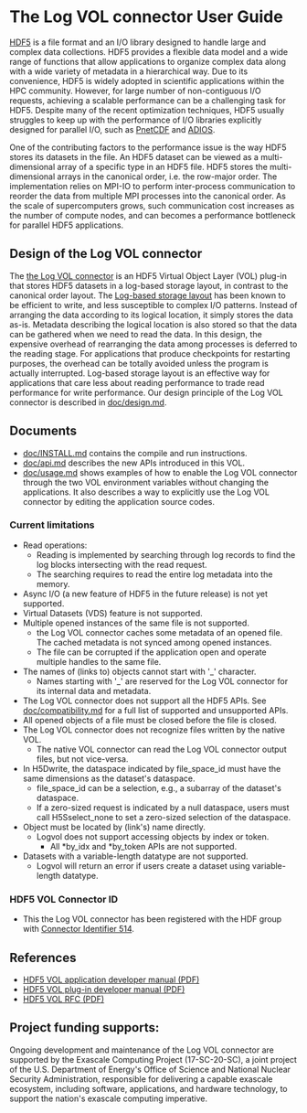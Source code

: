 # The Log VOL connector User Guide

[HDF5](https://www.hdfgroup.org/solutions/hdf5/) is a file format and an I/O
library designed to handle large and complex data collections. HDF5 provides a
flexible data model and a wide range of functions that allow applications to
organize complex data along with a wide variety of metadata in a hierarchical
way. Due to its convenience, HDF5 is widely adopted in scientific applications
within the HPC community. However, for large number of non-contiguous I/O
requests, achieving a scalable performance can be a challenging task for HDF5.
Despite many of the recent optimization techniques, HDF5 usually struggles to
keep up with the performance of I/O libraries explicitly designed for parallel
I/O, such as [PnetCDF](https://parallel-netcdf.github.io/) and
[ADIOS](https://github.com/ornladios/ADIOS2).

One of the contributing factors to the performance issue is the way HDF5 stores
its datasets in the file.  An HDF5 dataset can be viewed as a multi-dimensional
array of a specific type in an HDF5 file. HDF5 stores the multi-dimensional
arrays in the canonical order, i.e. the row-major order. The implementation
relies on MPI-IO to perform inter-process communication to reorder the data
from multiple MPI processes into the canonical order. As the scale of
supercomputers grows, such communication cost increases as the number of
compute nodes, and can becomes a performance bottleneck for parallel HDF5
applications. 

## Design of the Log VOL connector

The [the Log VOL connector](https://github.com/HDFGroup/vol-log-based) is an HDF5
Virtual Object Layer (VOL) plug-in that stores HDF5 datasets in a log-based
storage layout, in contrast to the canonical order layout. The
[Log-based storage layout](https://link.springer.com/chapter/10.1007/978-3-540-75416-9_34)
has been known to be efficient to write, and less susceptible to complex I/O
patterns. Instead of arranging the data according to its logical location, it
simply stores the data as-is. Metadata describing the logical location is also
stored so that the data can be gathered when we need to read the data. In this
design, the expensive overhead of rearranging the data among processes is
deferred to the reading stage. For applications that produce checkpoints for
restarting purposes, the overhead can be totally avoided unless the program is
actually interrupted. Log-based storage layout is an effective way for
applications that care less about reading performance to trade read performance
for write performance. Our design principle of the Log VOL connector is described in
[doc/design.md](design.md).

## Documents
* [doc/INSTALL.md](INSTALL.md) contains the compile and run instructions.
* [doc/api.md](api.md) describes the new APIs introduced in this VOL.
* [doc/usage.md](usage.md) shows examples of how to enable the Log VOL connector
  through the two VOL environment variables without changing the applications.
  It also describes a way to explicitly use the Log VOL connector by editing the
  application source codes.

### Current limitations
  + Read operations:
    + Reading is implemented by searching through log records to find
      the log blocks intersecting with the read request.
    + The searching requires to read the entire log metadata into the memory.
  + Async I/O (a new feature of HDF5 in the future release) is not yet supported.
  + Virtual Datasets (VDS) feature is not supported.
  + Multiple opened instances of the same file is not supported.
    + the Log VOL connector caches some metadata of an opened file.
      The cached metadata is not synced among opened instances.
    + The file can be corrupted if the application open and operate multiple handles to the same file.
  + The names of (links to) objects cannot start with '_' character.
    + Names starting with '_' are reserved for the Log VOL connector for its internal data and metadata.
  + The Log VOL connector does not support all the HDF5 APIs.
    See [doc/compatibility.md](compatibility.md) for a full list of supported and unsupported APIs.
  + All opened objects of a file must be closed before the file is closed.
  + The Log VOL connector does not recognize files written by the native VOL.
    + The native VOL connector can read the Log VOL connector output files, but not vice-versa.
  + In H5Dwrite, the dataspace indicated by file_space_id must have the same dimensions as the dataset's dataspace.
    + file_space_id can be a selection, e.g., a subarray of the dataset's dataspace.
    + If a zero-sized request is indicated by a null dataspace, users must call H5Sselect_none to set a zero-sized selection of the dataspace.
  + Object must be located by (link's) name directly.
    + Logvol does not support accessing objects by index or token.
      + All *by_idx and *by_token APIs are not supported.
  + Datasets with a variable-length datatype are not supported.
    + Logvol will return an error if users create a dataset using variable-length datatype.
  
### HDF5 VOL Connector ID
* This the Log VOL connector has been registered with the HDF group with
  [Connector Identifier 514](https://portal.hdfgroup.org/display/support/Registered+VOL+Connectors).

## References
* [HDF5 VOL application developer manual (PDF)](https://github.com/HDFGroup/hdf5doc/raw/vol_docs/RFCs/HDF5/VOL/user_guide/vol_user_guide.pdf)
* [HDF5 VOL plug-in developer manual (PDF)](https://github.com/HDFGroup/hdf5doc/raw/vol_docs/RFCs/HDF5/VOL/connector_author_guide/vol_connector_author_guide.pdf)
* [HDF5 VOL RFC (PDF)](https://github.com/HDFGroup/hdf5doc/raw/vol_docs/RFCs/HDF5/VOL/RFC/RFC_VOL.pdf)

## Project funding supports:
Ongoing development and maintenance of the Log VOL connector are supported by the
Exascale Computing Project (17-SC-20-SC), a joint project of the U.S.
Department of Energy's Office of Science and National Nuclear Security
Administration, responsible for delivering a capable exascale ecosystem,
including software, applications, and hardware technology, to support the
nation's exascale computing imperative.

